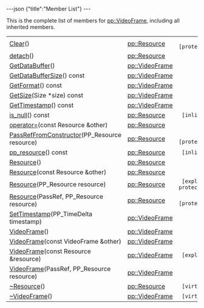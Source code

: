 ---json {"title":"Member List"} ---

This is the complete list of members for <a href="/docs/native-client/pepper_dev/cpp/classpp_1_1_video_frame/" class="el">pp::VideoFrame</a>, including all inherited members.

<table><tbody><tr class="odd"><td><a href="/docs/native-client/pepper_dev/cpp/classpp_1_1_resource#ad4016f37d3022863ca0188acb26ac9c4" class="el">Clear</a>()</td><td><a href="/docs/native-client/pepper_dev/cpp/classpp_1_1_resource/" class="el">pp::Resource</a></td><td><code> [protected]</code></td></tr><tr class="even"><td><a href="/docs/native-client/pepper_dev/cpp/classpp_1_1_resource#a81b9246381bdddacca3ac25f6ded2bfd" class="el">detach</a>()</td><td><a href="/docs/native-client/pepper_dev/cpp/classpp_1_1_resource/" class="el">pp::Resource</a></td><td></td></tr><tr class="odd"><td><a href="/docs/native-client/pepper_dev/cpp/classpp_1_1_video_frame#abc019dddc8f073fb5ebb72e51a400f5e" class="el">GetDataBuffer</a>()</td><td><a href="/docs/native-client/pepper_dev/cpp/classpp_1_1_video_frame/" class="el">pp::VideoFrame</a></td><td></td></tr><tr class="even"><td><a href="/docs/native-client/pepper_dev/cpp/classpp_1_1_video_frame#a9e993de4bf5349f3420a9e7dde2dd89f" class="el">GetDataBufferSize</a>() const</td><td><a href="/docs/native-client/pepper_dev/cpp/classpp_1_1_video_frame/" class="el">pp::VideoFrame</a></td><td></td></tr><tr class="odd"><td><a href="/docs/native-client/pepper_dev/cpp/classpp_1_1_video_frame#ad03a1634ce404649f2f484159fd73be8" class="el">GetFormat</a>() const</td><td><a href="/docs/native-client/pepper_dev/cpp/classpp_1_1_video_frame/" class="el">pp::VideoFrame</a></td><td></td></tr><tr class="even"><td><a href="/docs/native-client/pepper_dev/cpp/classpp_1_1_video_frame#a7d4026c03a06f519175406a55d254e60" class="el">GetSize</a>(Size *size) const</td><td><a href="/docs/native-client/pepper_dev/cpp/classpp_1_1_video_frame/" class="el">pp::VideoFrame</a></td><td></td></tr><tr class="odd"><td><a href="/docs/native-client/pepper_dev/cpp/classpp_1_1_video_frame#ab2cfae58a6d08410ca7351bd123a6a66" class="el">GetTimestamp</a>() const</td><td><a href="/docs/native-client/pepper_dev/cpp/classpp_1_1_video_frame/" class="el">pp::VideoFrame</a></td><td></td></tr><tr class="even"><td><a href="/docs/native-client/pepper_dev/cpp/classpp_1_1_resource#a859068e34cdc2dc0b78754c255323aa9" class="el">is_null</a>() const</td><td><a href="/docs/native-client/pepper_dev/cpp/classpp_1_1_resource/" class="el">pp::Resource</a></td><td><code> [inline]</code></td></tr><tr class="odd"><td><a href="/docs/native-client/pepper_dev/cpp/classpp_1_1_resource#aaf808a98bdaa7998d82e19514aa87423" class="el">operator=</a>(const Resource &amp;other)</td><td><a href="/docs/native-client/pepper_dev/cpp/classpp_1_1_resource/" class="el">pp::Resource</a></td><td></td></tr><tr class="even"><td><a href="/docs/native-client/pepper_dev/cpp/classpp_1_1_resource#a3eda014529127a818df8d5bb5ec2fdf0" class="el">PassRefFromConstructor</a>(PP_Resource resource)</td><td><a href="/docs/native-client/pepper_dev/cpp/classpp_1_1_resource/" class="el">pp::Resource</a></td><td><code> [protected]</code></td></tr><tr class="odd"><td><a href="/docs/native-client/pepper_dev/cpp/classpp_1_1_resource#a46a6123de0b007ad3fcb6f666534ccb4" class="el">pp_resource</a>() const</td><td><a href="/docs/native-client/pepper_dev/cpp/classpp_1_1_resource/" class="el">pp::Resource</a></td><td><code> [inline]</code></td></tr><tr class="even"><td><a href="/docs/native-client/pepper_dev/cpp/classpp_1_1_resource#a56679e93a58101c8dce5dc510811a094" class="el">Resource</a>()</td><td><a href="/docs/native-client/pepper_dev/cpp/classpp_1_1_resource/" class="el">pp::Resource</a></td><td></td></tr><tr class="odd"><td><a href="/docs/native-client/pepper_dev/cpp/classpp_1_1_resource#ab0f664099ca06367180f220ea7e0b831" class="el">Resource</a>(const Resource &amp;other)</td><td><a href="/docs/native-client/pepper_dev/cpp/classpp_1_1_resource/" class="el">pp::Resource</a></td><td></td></tr><tr class="even"><td><a href="/docs/native-client/pepper_dev/cpp/classpp_1_1_resource#a555de93fdf4793f7db1183bf71d20580" class="el">Resource</a>(PP_Resource resource)</td><td><a href="/docs/native-client/pepper_dev/cpp/classpp_1_1_resource/" class="el">pp::Resource</a></td><td><code> [explicit, protected]</code></td></tr><tr class="odd"><td><a href="/docs/native-client/pepper_dev/cpp/classpp_1_1_resource#a907d3d6b7e292587c8cb9ff30d0a418d" class="el">Resource</a>(PassRef, PP_Resource resource)</td><td><a href="/docs/native-client/pepper_dev/cpp/classpp_1_1_resource/" class="el">pp::Resource</a></td><td><code> [protected]</code></td></tr><tr class="even"><td><a href="/docs/native-client/pepper_dev/cpp/classpp_1_1_video_frame#a1c77d15f28b8252dd711f2fc39448b41" class="el">SetTimestamp</a>(PP_TimeDelta timestamp)</td><td><a href="/docs/native-client/pepper_dev/cpp/classpp_1_1_video_frame/" class="el">pp::VideoFrame</a></td><td></td></tr><tr class="odd"><td><a href="/docs/native-client/pepper_dev/cpp/classpp_1_1_video_frame#a2875cb170789aa00c3e9d5b3e96daa51" class="el">VideoFrame</a>()</td><td><a href="/docs/native-client/pepper_dev/cpp/classpp_1_1_video_frame/" class="el">pp::VideoFrame</a></td><td></td></tr><tr class="even"><td><a href="/docs/native-client/pepper_dev/cpp/classpp_1_1_video_frame#a00e462115cc543192cf8736373e72d51" class="el">VideoFrame</a>(const VideoFrame &amp;other)</td><td><a href="/docs/native-client/pepper_dev/cpp/classpp_1_1_video_frame/" class="el">pp::VideoFrame</a></td><td></td></tr><tr class="odd"><td><a href="/docs/native-client/pepper_dev/cpp/classpp_1_1_video_frame#aa3f0c75b3e71a5aa450bb59db405d7f2" class="el">VideoFrame</a>(const Resource &amp;resource)</td><td><a href="/docs/native-client/pepper_dev/cpp/classpp_1_1_video_frame/" class="el">pp::VideoFrame</a></td><td><code> [explicit]</code></td></tr><tr class="even"><td><a href="/docs/native-client/pepper_dev/cpp/classpp_1_1_video_frame#a9174464e29af68a4b701469ad3ad8cba" class="el">VideoFrame</a>(PassRef, PP_Resource resource)</td><td><a href="/docs/native-client/pepper_dev/cpp/classpp_1_1_video_frame/" class="el">pp::VideoFrame</a></td><td></td></tr><tr class="odd"><td><a href="/docs/native-client/pepper_dev/cpp/classpp_1_1_resource#a081165265e2bd8217eaa2be2aeeb3aa3" class="el">~Resource</a>()</td><td><a href="/docs/native-client/pepper_dev/cpp/classpp_1_1_resource/" class="el">pp::Resource</a></td><td><code> [virtual]</code></td></tr><tr class="even"><td><a href="/docs/native-client/pepper_dev/cpp/classpp_1_1_video_frame#af4f974572030ac92546b75a93a9e2b09" class="el">~VideoFrame</a>()</td><td><a href="/docs/native-client/pepper_dev/cpp/classpp_1_1_video_frame/" class="el">pp::VideoFrame</a></td><td><code> [virtual]</code></td></tr></tbody></table>
